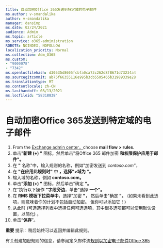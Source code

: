 ```yaml
---
title: 自动加密Office 365发送到特定域的电子邮件
ms.author: v-smandalika
author: v-smandalika
manager: dansimp
ms.date: 02/24/2021
audience: Admin
ms.topic: article
ms.service: o365-administration
ROBOTS: NOINDEX, NOFOLLOW
localization_priority: Normal
ms.collection: Adm_O365
ms.custom:
- "9000078"
- "7342"
ms.openlocfilehash: d30535d8605fcbfa0ca73c262d8f8671d73234a4
ms.sourcegitcommit: ab75f66355116e995b3cb5505465b31989339e28
ms.translationtype: MT
ms.contentlocale: zh-CN
ms.lasthandoff: 08/13/2021
ms.locfileid: "58318838"
---
```

# <a name="automatically-encrypt-office-365-email-messages-sent-to-certain-domains"></a>自动加密Office 365发送到特定域的电子邮件

1. From the [Exchange admin center，](https://outlook.office365.com/ecp/)choose **mail flow > rules**. 
2. 单击"**新建 (+) "** 图标，然后单击"将Office 365 邮件加密 **和权限保护应用于邮件"。**
3. 在 **"** 名称"中，输入规则的名称，例如"加密发送到 *contoso.com"。*
4. 在 **"在应用此规则时"** 中 **，选择">域为 "。** 
5. 输入域的名称，例如 **contoso.com。**
6. 单击"**添加 (+) "** 图标，然后单击"确定 **"。**
7. 在"执行以下操作 **"字段旁边**，单击"选择 **一个"。** 
8. 在 **RMS 模板下拉菜单中**，选择"加密 **"，** 然后单击"确定 **"。**  (如果未看到此选项，则意味着你的计划不包括自动加密。 但你可以添加它！) 
9. 从此时 (可选选择列表中选择任何可选选项，其中很多选项都可以使用默认设置，以简化) 。
10. 单击“**保存**”。

**重要** 提示：稍后始终可以返回并编辑此规则。

有关创建加密规则的信息，请参阅定义邮件流[规则以加密电子邮件Office 365](https://docs.microsoft.com/microsoft-365/compliance/define-mail-flow-rules-to-encrypt-email)